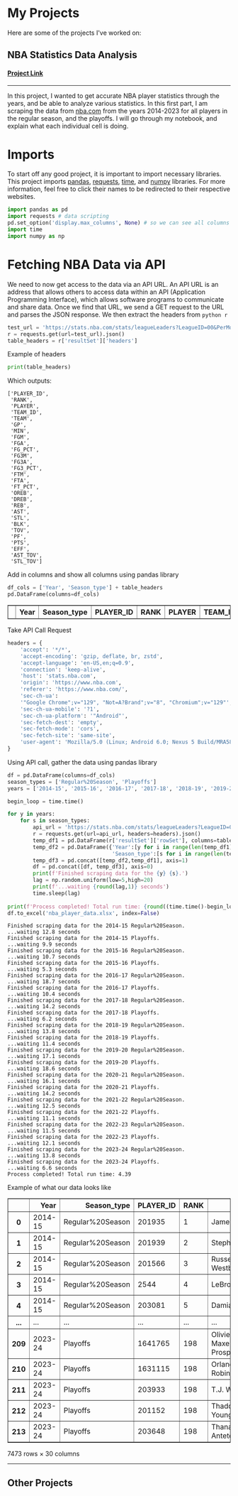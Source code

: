 # My Projects

Here are some of the projects I've worked on:

## NBA Statistics Data Analysis

#### [Project Link](./notebooks/NBAStatsScraping.ipynb)
---
In this project, I wanted to get accurate NBA player statistics through the years, and be able to analyze various statistics. In this first part, I am scraping the data from [nba.com](https://www.nba.com) from the years 2014-2023 for all players in the regular season, and the playoffs. I will go through my notebook, and explain what each individual cell is doing.

# Imports
To start off any good project, it is important to import necessary libraries. This project imports [pandas](https://pandas.pydata.org/), [requests](https://pypi.org/project/requests/), [time](https://docs.python.org/3/library/time.html), and [numpy](https://numpy.org/) libraries. For more information, feel free to click their names to be redirected to their respective websites.
```python
import pandas as pd
import requests # data scripting
pd.set_option('display.max_columns', None) # so we can see all columns in a wide DataFrame
import time
import numpy as np
```
# Fetching NBA Data via API
We need to now get access to the data via an API URL. An API URL is an address that allows others to access data within an API (Application Programming Interface), which allows software programs to communicate and share data. Once we find that URL, we send a GET request to the URL and parses the JSON response. We then extract the headers from ```python r``` 
```python
test_url = 'https://stats.nba.com/stats/leagueLeaders?LeagueID=00&PerMode=Totals&Scope=S&Season=2023-24&SeasonType=Regular%20Season&StatCategory=PTS'
r = requests.get(url=test_url).json()
table_headers = r['resultSet']['headers']
```
Example of headers
```python
print(table_headers)
```
Which outputs:

    ['PLAYER_ID',
     'RANK',
     'PLAYER',
     'TEAM_ID',
     'TEAM',
     'GP',
     'MIN',
     'FGM',
     'FGA',
     'FG_PCT',
     'FG3M',
     'FG3A',
     'FG3_PCT',
     'FTM',
     'FTA',
     'FT_PCT',
     'OREB',
     'DREB',
     'REB',
     'AST',
     'STL',
     'BLK',
     'TOV',
     'PF',
     'PTS',
     'EFF',
     'AST_TOV',
     'STL_TOV']

Add in columns and show all columns using pandas library
```python
df_cols = ['Year', 'Season_type'] + table_headers
pd.DataFrame(columns=df_cols)
```

<div>
<table border="1" class="dataframe">
  <thead>
    <tr style="text-align: right;">
      <th></th>
      <th>Year</th>
      <th>Season_type</th>
      <th>PLAYER_ID</th>
      <th>RANK</th>
      <th>PLAYER</th>
      <th>TEAM_ID</th>
      <th>TEAM</th>
      <th>GP</th>
      <th>MIN</th>
      <th>FGM</th>
      <th>FGA</th>
      <th>FG_PCT</th>
      <th>FG3M</th>
      <th>FG3A</th>
      <th>FG3_PCT</th>
      <th>FTM</th>
      <th>FTA</th>
      <th>FT_PCT</th>
      <th>OREB</th>
      <th>DREB</th>
      <th>REB</th>
      <th>AST</th>
      <th>STL</th>
      <th>BLK</th>
      <th>TOV</th>
      <th>PF</th>
      <th>PTS</th>
      <th>EFF</th>
      <th>AST_TOV</th>
      <th>STL_TOV</th>
    </tr>
  </thead>
  <tbody>
  </tbody>
</table>
</div>

Take API Call Request
```python
headers = {
    'accept': '*/*',
    'accept-encoding': 'gzip, deflate, br, zstd',
    'accept-language': 'en-US,en;q=0.9',
    'connection': 'keep-alive',
    'host': 'stats.nba.com',
    'origin': 'https://www.nba.com',
    'referer': 'https://www.nba.com/',
    'sec-ch-ua':
    '"Google Chrome";v="129", "Not=A?Brand";v="8", "Chromium";v="129"',
    'sec-ch-ua-mobile': '?1',
    'sec-ch-ua-platform': '"Android"',
    'sec-fetch-dest': 'empty',
    'sec-fetch-mode': 'cors',
    'sec-fetch-site': 'same-site',
    'user-agent': 'Mozilla/5.0 (Linux; Android 6.0; Nexus 5 Build/MRA58N) AppleWebKit/537.36 (KHTML, like Gecko) Chrome/129.0.0.0 Mobile Safari/537.36'
}
```

Using API call, gather the data using pandas library
```python
df = pd.DataFrame(columns=df_cols)
season_types = ['Regular%20Season', 'Playoffs']
years = ['2014-15', '2015-16', '2016-17', '2017-18', '2018-19', '2019-20', '2020-21', '2021-22', '2022-23', '2023-24']

begin_loop = time.time()

for y in years:
    for s in season_types:
        api_url = 'https://stats.nba.com/stats/leagueLeaders?LeagueID=00&PerMode=Totals&Scope=S&Season='+y+'&SeasonType='+s+'&StatCategory=PTS'
        r = requests.get(url=api_url, headers=headers).json()
        temp_df1 = pd.DataFrame(r['resultSet']['rowSet'], columns=table_headers)
        temp_df2 = pd.DataFrame({'Year':[y for i in range(len(temp_df1))],
                                 'Season_type':[s for i in range(len(temp_df1))]})
        temp_df3 = pd.concat([temp_df2,temp_df1], axis=1)
        df = pd.concat([df, temp_df3], axis=0)
        print(f'Finished scraping data for the {y} {s}.')
        lag = np.random.uniform(low=5,high=20)
        print(f'...waiting {round(lag,1)} seconds')
        time.sleep(lag)
        
print(f'Process completed! Total run time: {round((time.time()-begin_loop)/60,2)}')
df.to_excel('nba_player_data.xlsx', index=False)
```

    Finished scraping data for the 2014-15 Regular%20Season.
    ...waiting 12.8 seconds
    Finished scraping data for the 2014-15 Playoffs.
    ...waiting 9.9 seconds
    Finished scraping data for the 2015-16 Regular%20Season.
    ...waiting 10.7 seconds
    Finished scraping data for the 2015-16 Playoffs.
    ...waiting 5.3 seconds
    Finished scraping data for the 2016-17 Regular%20Season.
    ...waiting 18.7 seconds
    Finished scraping data for the 2016-17 Playoffs.
    ...waiting 10.4 seconds
    Finished scraping data for the 2017-18 Regular%20Season.
    ...waiting 14.2 seconds
    Finished scraping data for the 2017-18 Playoffs.
    ...waiting 6.2 seconds
    Finished scraping data for the 2018-19 Regular%20Season.
    ...waiting 13.8 seconds
    Finished scraping data for the 2018-19 Playoffs.
    ...waiting 11.4 seconds
    Finished scraping data for the 2019-20 Regular%20Season.
    ...waiting 17.1 seconds
    Finished scraping data for the 2019-20 Playoffs.
    ...waiting 18.6 seconds
    Finished scraping data for the 2020-21 Regular%20Season.
    ...waiting 16.1 seconds
    Finished scraping data for the 2020-21 Playoffs.
    ...waiting 14.2 seconds
    Finished scraping data for the 2021-22 Regular%20Season.
    ...waiting 12.5 seconds
    Finished scraping data for the 2021-22 Playoffs.
    ...waiting 11.1 seconds
    Finished scraping data for the 2022-23 Regular%20Season.
    ...waiting 11.5 seconds
    Finished scraping data for the 2022-23 Playoffs.
    ...waiting 12.1 seconds
    Finished scraping data for the 2023-24 Regular%20Season.
    ...waiting 13.8 seconds
    Finished scraping data for the 2023-24 Playoffs.
    ...waiting 6.6 seconds
    Process completed! Total run time: 4.39

Example of what our data looks like

<div>
<table border="1" class="dataframe">
  <thead>
    <tr style="text-align: right;">
      <th></th>
      <th>Year</th>
      <th>Season_type</th>
      <th>PLAYER_ID</th>
      <th>RANK</th>
      <th>PLAYER</th>
      <th>TEAM_ID</th>
      <th>TEAM</th>
      <th>GP</th>
      <th>MIN</th>
      <th>FGM</th>
      <th>FGA</th>
      <th>FG_PCT</th>
      <th>FG3M</th>
      <th>FG3A</th>
      <th>FG3_PCT</th>
      <th>FTM</th>
      <th>FTA</th>
      <th>FT_PCT</th>
      <th>OREB</th>
      <th>DREB</th>
      <th>REB</th>
      <th>AST</th>
      <th>STL</th>
      <th>BLK</th>
      <th>TOV</th>
      <th>PF</th>
      <th>PTS</th>
      <th>EFF</th>
      <th>AST_TOV</th>
      <th>STL_TOV</th>
    </tr>
  </thead>
  <tbody>
    <tr>
      <th>0</th>
      <td>2014-15</td>
      <td>Regular%20Season</td>
      <td>201935</td>
      <td>1</td>
      <td>James Harden</td>
      <td>1610612745</td>
      <td>HOU</td>
      <td>81</td>
      <td>2981</td>
      <td>647</td>
      <td>1470</td>
      <td>0.440</td>
      <td>208</td>
      <td>555</td>
      <td>0.375</td>
      <td>715</td>
      <td>824</td>
      <td>0.868</td>
      <td>75</td>
      <td>384</td>
      <td>459</td>
      <td>565</td>
      <td>154</td>
      <td>60</td>
      <td>321</td>
      <td>208</td>
      <td>2217</td>
      <td>2202</td>
      <td>1.76</td>
      <td>0.48</td>
    </tr>
    <tr>
      <th>1</th>
      <td>2014-15</td>
      <td>Regular%20Season</td>
      <td>201939</td>
      <td>2</td>
      <td>Stephen Curry</td>
      <td>1610612744</td>
      <td>GSW</td>
      <td>80</td>
      <td>2613</td>
      <td>653</td>
      <td>1341</td>
      <td>0.487</td>
      <td>286</td>
      <td>646</td>
      <td>0.443</td>
      <td>308</td>
      <td>337</td>
      <td>0.914</td>
      <td>56</td>
      <td>285</td>
      <td>341</td>
      <td>619</td>
      <td>163</td>
      <td>16</td>
      <td>249</td>
      <td>158</td>
      <td>1900</td>
      <td>2073</td>
      <td>2.49</td>
      <td>0.66</td>
    </tr>
    <tr>
      <th>2</th>
      <td>2014-15</td>
      <td>Regular%20Season</td>
      <td>201566</td>
      <td>3</td>
      <td>Russell Westbrook</td>
      <td>1610612760</td>
      <td>OKC</td>
      <td>67</td>
      <td>2302</td>
      <td>627</td>
      <td>1471</td>
      <td>0.426</td>
      <td>86</td>
      <td>288</td>
      <td>0.299</td>
      <td>546</td>
      <td>654</td>
      <td>0.835</td>
      <td>124</td>
      <td>364</td>
      <td>488</td>
      <td>574</td>
      <td>140</td>
      <td>14</td>
      <td>293</td>
      <td>184</td>
      <td>1886</td>
      <td>1857</td>
      <td>1.96</td>
      <td>0.48</td>
    </tr>
    <tr>
      <th>3</th>
      <td>2014-15</td>
      <td>Regular%20Season</td>
      <td>2544</td>
      <td>4</td>
      <td>LeBron James</td>
      <td>1610612739</td>
      <td>CLE</td>
      <td>69</td>
      <td>2493</td>
      <td>624</td>
      <td>1279</td>
      <td>0.488</td>
      <td>120</td>
      <td>339</td>
      <td>0.354</td>
      <td>375</td>
      <td>528</td>
      <td>0.710</td>
      <td>51</td>
      <td>365</td>
      <td>416</td>
      <td>511</td>
      <td>109</td>
      <td>49</td>
      <td>272</td>
      <td>135</td>
      <td>1743</td>
      <td>1748</td>
      <td>1.88</td>
      <td>0.40</td>
    </tr>
    <tr>
      <th>4</th>
      <td>2014-15</td>
      <td>Regular%20Season</td>
      <td>203081</td>
      <td>5</td>
      <td>Damian Lillard</td>
      <td>1610612757</td>
      <td>POR</td>
      <td>82</td>
      <td>2925</td>
      <td>590</td>
      <td>1360</td>
      <td>0.434</td>
      <td>196</td>
      <td>572</td>
      <td>0.343</td>
      <td>344</td>
      <td>398</td>
      <td>0.864</td>
      <td>49</td>
      <td>329</td>
      <td>378</td>
      <td>507</td>
      <td>97</td>
      <td>21</td>
      <td>222</td>
      <td>164</td>
      <td>1720</td>
      <td>1677</td>
      <td>2.28</td>
      <td>0.44</td>
    </tr>
    <tr>
      <th>...</th>
      <td>...</td>
      <td>...</td>
      <td>...</td>
      <td>...</td>
      <td>...</td>
      <td>...</td>
      <td>...</td>
      <td>...</td>
      <td>...</td>
      <td>...</td>
      <td>...</td>
      <td>...</td>
      <td>...</td>
      <td>...</td>
      <td>...</td>
      <td>...</td>
      <td>...</td>
      <td>...</td>
      <td>...</td>
      <td>...</td>
      <td>...</td>
      <td>...</td>
      <td>...</td>
      <td>...</td>
      <td>...</td>
      <td>...</td>
      <td>...</td>
      <td>...</td>
      <td>...</td>
      <td>...</td>
    </tr>
    <tr>
      <th>209</th>
      <td>2023-24</td>
      <td>Playoffs</td>
      <td>1641765</td>
      <td>198</td>
      <td>Olivier-Maxence Prosper</td>
      <td>1610612742</td>
      <td>DAL</td>
      <td>3</td>
      <td>9</td>
      <td>0</td>
      <td>2</td>
      <td>0.000</td>
      <td>0</td>
      <td>0</td>
      <td>0.000</td>
      <td>0</td>
      <td>0</td>
      <td>0.000</td>
      <td>0</td>
      <td>3</td>
      <td>3</td>
      <td>1</td>
      <td>0</td>
      <td>0</td>
      <td>0</td>
      <td>0</td>
      <td>0</td>
      <td>2</td>
      <td>0.00</td>
      <td>0.00</td>
    </tr>
    <tr>
      <th>210</th>
      <td>2023-24</td>
      <td>Playoffs</td>
      <td>1631115</td>
      <td>198</td>
      <td>Orlando Robinson</td>
      <td>1610612748</td>
      <td>MIA</td>
      <td>1</td>
      <td>2</td>
      <td>0</td>
      <td>1</td>
      <td>0.000</td>
      <td>0</td>
      <td>1</td>
      <td>0.000</td>
      <td>0</td>
      <td>0</td>
      <td>0.000</td>
      <td>0</td>
      <td>1</td>
      <td>1</td>
      <td>1</td>
      <td>0</td>
      <td>0</td>
      <td>0</td>
      <td>0</td>
      <td>0</td>
      <td>1</td>
      <td>0.00</td>
      <td>0.00</td>
    </tr>
    <tr>
      <th>211</th>
      <td>2023-24</td>
      <td>Playoffs</td>
      <td>203933</td>
      <td>198</td>
      <td>T.J. Warren</td>
      <td>1610612750</td>
      <td>MIN</td>
      <td>3</td>
      <td>11</td>
      <td>0</td>
      <td>2</td>
      <td>0.000</td>
      <td>0</td>
      <td>1</td>
      <td>0.000</td>
      <td>0</td>
      <td>0</td>
      <td>0.000</td>
      <td>2</td>
      <td>1</td>
      <td>3</td>
      <td>1</td>
      <td>0</td>
      <td>0</td>
      <td>0</td>
      <td>0</td>
      <td>0</td>
      <td>2</td>
      <td>0.00</td>
      <td>0.00</td>
    </tr>
    <tr>
      <th>212</th>
      <td>2023-24</td>
      <td>Playoffs</td>
      <td>201152</td>
      <td>198</td>
      <td>Thaddeus Young</td>
      <td>1610612756</td>
      <td>PHX</td>
      <td>1</td>
      <td>4</td>
      <td>0</td>
      <td>0</td>
      <td>0.000</td>
      <td>0</td>
      <td>0</td>
      <td>0.000</td>
      <td>0</td>
      <td>0</td>
      <td>0.000</td>
      <td>0</td>
      <td>0</td>
      <td>0</td>
      <td>0</td>
      <td>0</td>
      <td>0</td>
      <td>0</td>
      <td>0</td>
      <td>0</td>
      <td>0</td>
      <td>0.00</td>
      <td>0.00</td>
    </tr>
    <tr>
      <th>213</th>
      <td>2023-24</td>
      <td>Playoffs</td>
      <td>203648</td>
      <td>198</td>
      <td>Thanasis Antetokounmpo</td>
      <td>1610612749</td>
      <td>MIL</td>
      <td>2</td>
      <td>5</td>
      <td>0</td>
      <td>0</td>
      <td>0.000</td>
      <td>0</td>
      <td>0</td>
      <td>0.000</td>
      <td>0</td>
      <td>0</td>
      <td>0.000</td>
      <td>0</td>
      <td>0</td>
      <td>0</td>
      <td>0</td>
      <td>1</td>
      <td>1</td>
      <td>0</td>
      <td>1</td>
      <td>0</td>
      <td>2</td>
      <td>0.00</td>
      <td>0.00</td>
    </tr>
  </tbody>
</table>
<p>7473 rows × 30 columns</p>
</div>


---

## Other Projects

